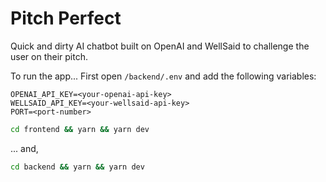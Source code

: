 # Pitch Perfect
Quick and dirty AI chatbot built on OpenAI and WellSaid to challenge the user on their pitch.

To run the app...
First open `/backend/.env` and add the following variables:
```
OPENAI_API_KEY=<your-openai-api-key>
WELLSAID_API_KEY=<your-wellsaid-api-key>
PORT=<port-number>
```

```bash
cd frontend && yarn && yarn dev
```
... and,
```bash
cd backend && yarn && yarn dev
```
